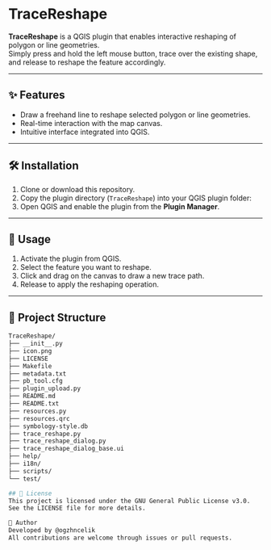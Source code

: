 # TraceReshape

**TraceReshape** is a QGIS plugin that enables interactive reshaping of polygon or line geometries.  
Simply press and hold the left mouse button, trace over the existing shape, and release to reshape the feature accordingly.

---

## ✨ Features

- Draw a freehand line to reshape selected polygon or line geometries.
- Real-time interaction with the map canvas.
- Intuitive interface integrated into QGIS.

---

## 🛠️ Installation

1. Clone or download this repository.
2. Copy the plugin directory (`TraceReshape`) into your QGIS plugin folder:
3. Open QGIS and enable the plugin from the **Plugin Manager**.

---

## 🚀 Usage

1. Activate the plugin from QGIS.
2. Select the feature you want to reshape.
3. Click and drag on the canvas to draw a new trace path.
4. Release to apply the reshaping operation.

---

## 📁 Project Structure

```bash
TraceReshape/
├── __init__.py
├── icon.png
├── LICENSE
├── Makefile
├── metadata.txt
├── pb_tool.cfg
├── plugin_upload.py
├── README.md
├── README.txt
├── resources.py
├── resources.qrc
├── symbology-style.db
├── trace_reshape.py
├── trace_reshape_dialog.py
├── trace_reshape_dialog_base.ui
├── help/
├── i18n/
├── scripts/
└── test/

## 📄 License
This project is licensed under the GNU General Public License v3.0.
See the LICENSE file for more details.

👤 Author
Developed by @ogzhncelik
All contributions are welcome through issues or pull requests.


